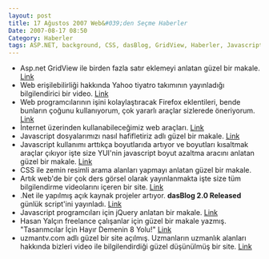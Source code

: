```yaml
---
layout: post
title: 17 Ağustos 2007 Web&#039;den Seçme Haberler
Date: 2007-08-17 08:50
Category: Haberler
tags: ASP.NET, background, CSS, dasBlog, GridView, Haberler, Javascript, jquery, uzmantv, web
---
```


-   Asp.net GridView ile birden fazla satır eklemeyi anlatan güzel bir
    makale. [Link][]
-   Web erişilebilirliği hakkında Yahoo tiyatro takımının yayınladığı
    bilgilendirici bir video. [Link][1]
-   Web programcılarının işini kolaylaştıracak Firefox eklentileri,
    bende bunların çoğunu kullanıyorum, çok yararlı araçlar sizlerede
    öneriyorum. [Link][2]
-   İnternet üzerinden kullanabileceğimiz web araçları. [Link][3]
-   Javascript dosyalarımızı nasıl hafifletiriz adlı güzel bir makale.
    [Link][4]
-   Javascript kullanımı arttıkça boyutlarıda artıyor ve boyutları
    kısaltmak araçlar çıkıyor işte size YUI'nin javascript boyut azaltma
    aracını anlatan güzel bir makale. [Link][5]
-   CSS ile zemin resimli arama alanları yapmayı anlatan güzel bir
    makale. 
-   Artık web'de bir çok ders görsel olarak yayınlanmakta işte size tüm
    bilgilendirme videolarını içeren bir site. [Link][7]
-   .Net ile yapılmış açık kaynak projeler artıyor. **dasBlog 2.0
    Released** günlük script'ini yayınladı. [Link][8]
-   Javascript programcıları için jQuery anlatan bir makale. [Link][9]
-   Hasan Yalçın freelance çalışanlar için güzel bir makale yazmış.
    "Tasarımcılar İçin Hayır Demenin 8 Yolu!" [Link][10]
-   uzmantv.com adlı güzel bir site açılmış. Uzmanların uzmanlık
    alanları hakkında bizleri video ile bilgilendirdiği güzel düşünülmüş
    bir site. [Link][11]


  [Link]: http://www.dotnetbips.com/articles/4fbf57bb-e777-453e-8b78-2009a922c5ec.aspx
    "GridView"
  [1]: http://video.yahoo.com/video/play?vid=955300 "Web erişebilirliği"
  [2]: http://www.howtogeek.com/howto/internet/firefox/create-the-ultimate-firefox-web-development-profile/
    "Firefox eklentileri"
  [3]: http://cssjuice.com/tools/ "web araçları"
  [4]: http://www.readwriteweb.com/archives/how_javascript_is_slowing_down_the_web.php
    "javascript dosyalarını hafifletmek"
  [5]: http://www.julienlecomte.net/blog/2007/08/13/introducing-the-yui-compressor/
    "YUI javascript boyutu azaltma"
  [7]: http://freevideolectures.com/webdesign.html "video ders"
  [8]: http://www.hanselman.com/blog/dasBlog20Released.aspx
    ".net ile yapılmış günlük"
  [9]: http://simonwillison.net/2007/Aug/15/jquery/ "jquery"
  [10]: http://www.hasanyalcin.com/?p=314
    "Tasarımcılar İçin Hayır Demenin 8 Yolu!"
  [11]: http://www.uzmantv.com/ "uzmantv"
